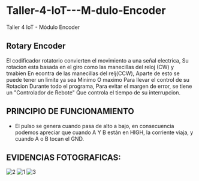 # Taller-4-IoT---M-dulo-Encoder
Taller 4 IoT - Módulo Encoder
## Rotary Encoder
El  codificador rotatorio convierten el movimiento a una señal electrica, Su rotacion esta basada en el giro como las manecillas del reloj (CW) y tmabien En econtra de las manecillas del relj(CCW), Aparte de esto se puede tener un limite ya sea Minimo O maximo Para llevar el control de su Rotacion Durante todo el programa, Para evitar el margen de error, se tiene un "Controlador de Rebote" Que controla el tiempo de su interrupcion.

## PRINCIPIO DE FUNCIONAMIENTO 
- El pulso se genera cuando pasa de alto a bajo, en consecuencia podemos apreciar que cuando A Y B están en HIGH, la corriente viaja, y cuando A o B tocan el GND.

## EVIDENCIAS FOTOGRAFICAS:

![2](https://github.com/Dan-ala/Taller-4-IoT---M-dulo-Encoder/assets/125916495/e46b9504-701b-442b-a660-4e4f1f629a5b)
![1](https://github.com/Dan-ala/Taller-4-IoT---M-dulo-Encoder/assets/125916495/5eb98ed4-b8ed-4362-b023-18bc5f827c65)
![3](https://github.com/Dan-ala/Taller-4-IoT---M-dulo-Encoder/assets/125916495/3db24470-a943-4bb7-9a27-1d95d6ce91ea)
